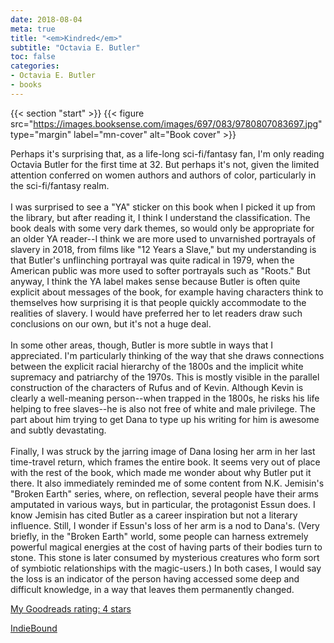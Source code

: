 ```yaml
---
date: 2018-08-04
meta: true
title: "<em>Kindred</em>"
subtitle: "Octavia E. Butler"
toc: false
categories:
- Octavia E. Butler
- books
---
```


{{< section "start" >}}
{{< figure src="https://images.booksense.com/images/697/083/9780807083697.jpg" type="margin" label="mn-cover" alt="Book cover" >}}

Perhaps it's surprising that, as a life-long sci-fi/fantasy fan, I'm only reading Octavia Butler for the first time at 32. But perhaps it's not, given the limited attention conferred on women authors and authors of color, particularly in the sci-fi/fantasy realm.<br /><br />I was surprised to see a "YA" sticker on this book when I picked it up from the library, but after reading it, I think I understand the classification. The book deals with some very dark themes, so would only be appropriate for an older YA reader--I think we are more used to unvarnished portrayals of slavery in 2018, from films like "12 Years a Slave," but my understanding is that Butler's unflinching portrayal was quite radical in 1979, when the American public was more used to softer portrayals such as "Roots." But anyway, I think the YA label makes sense because Butler is often quite explicit about messages of the book, for example having characters think to themselves how surprising it is that people quickly accommodate to the realities of slavery. I would have preferred her to let readers draw such conclusions on our own, but it's not a huge deal.<br /><br />In some other areas, though, Butler is more subtle in ways that I appreciated. I'm particularly thinking of the way that she draws connections between the explicit racial hierarchy of the 1800s and the implicit white supremacy and patriarchy of the 1970s. This is mostly visible in the parallel construction of the characters of Rufus and of Kevin. Although Kevin is clearly a well-meaning person--when trapped in the 1800s, he risks his life helping to free slaves--he is also not free of white and male privilege. The part about him trying to get Dana to type up his writing for him is awesome and subtly devastating.<br /><br />Finally, I was struck by the jarring image of Dana losing her arm in her last time-travel return, which frames the entire book. It seems very out of place with the rest of the book, which made me wonder about why Butler put it there. It also immediately reminded me of some content from N.K. Jemisin's "Broken Earth" series, where, on reflection, several people have their arms amputated in various ways, but in particular, the protagonist Essun does. I know Jemisin has cited Butler as a career inspiration but not a literary influence. Still, I wonder if Essun's loss of her arm is a nod to Dana's. (Very briefly, in the "Broken Earth" world, some people can harness extremely powerful magical energies at the cost of having parts of their bodies turn to stone. This stone is later consumed by mysterious creatures who form sort of symbiotic relationships with the magic-users.) In both cases, I would say the loss is an indicator of the person having accessed some deep and difficult knowledge, in a way that leaves them permanently changed.

[My Goodreads rating: 4 stars](https://www.goodreads.com/review/show/2446103631)  

[IndieBound](https://www.indiebound.org/book/9780807083697)
